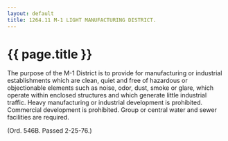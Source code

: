 ```yaml
---
layout: default 
title: 1264.11 M-1 LIGHT MANUFACTURING DISTRICT.
---
```


{{ page.title }}
================

The purpose of the M-1 District is to provide for manufacturing or
industrial establishments which are clean, quiet and free of hazardous
or objectionable elements such as noise, odor, dust, smoke or glare,
which operate within enclosed structures and which generate little
industrial traffic. Heavy manufacturing or industrial development is
prohibited. Commercial development is prohibited. Group or central water
and sewer facilities are required.

(Ord. 546B. Passed 2-25-76.)
